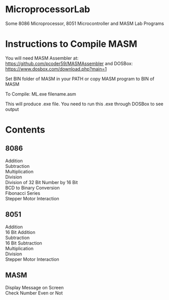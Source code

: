 # MicroprocessorLab

Some 8086 Microprocessor, 8051 Microcontroller and MASM Lab Programs

# Instructions to Compile MASM

You will need MASM Assembler at: https://github.com/pcoder59/MASMAssembler
and DOSBox: https://www.dosbox.com/download.php?main=1

Set BIN folder of MASM in your PATH or copy MASM program to BIN of MASM

To Compile:
ML.exe filename.asm

This will produce .exe file. You need to run this .exe through DOSBox to see output

# Contents

<h2>8086</h2>

Addition<br>
Subtraction<br>
Multiplication<br>
Division<br>
Division of 32 Bit Number by 16 Bit<br>
BCD to Binary Conversion<br>
Fibonacci Series<br>
Stepper Motor Interaction<br>

<h2>8051</h2>

Addition<br>
16 Bit Addition<br>
Subtraction<br>
16 Bit Subtraction<br>
Multiplication<br>
Division<br>
Stepper Motor Interaction<br>

<h2>MASM</h2>

Display Message on Screen<br>
Check Number Even or Not<br>
